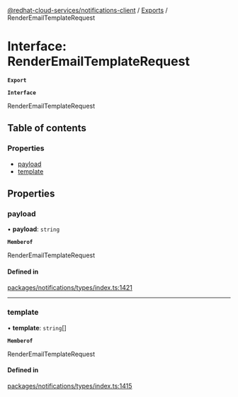 [@redhat-cloud-services/notifications-client](../README.md) / [Exports](../modules.md) / RenderEmailTemplateRequest

# Interface: RenderEmailTemplateRequest

**`Export`**

**`Interface`**

RenderEmailTemplateRequest

## Table of contents

### Properties

- [payload](RenderEmailTemplateRequest.md#payload)
- [template](RenderEmailTemplateRequest.md#template)

## Properties

### payload

• **payload**: `string`

**`Memberof`**

RenderEmailTemplateRequest

#### Defined in

[packages/notifications/types/index.ts:1421](https://github.com/RedHatInsights/javascript-clients/blob/master/packages/notifications/types/index.ts#L1421)

___

### template

• **template**: `string`[]

**`Memberof`**

RenderEmailTemplateRequest

#### Defined in

[packages/notifications/types/index.ts:1415](https://github.com/RedHatInsights/javascript-clients/blob/master/packages/notifications/types/index.ts#L1415)
